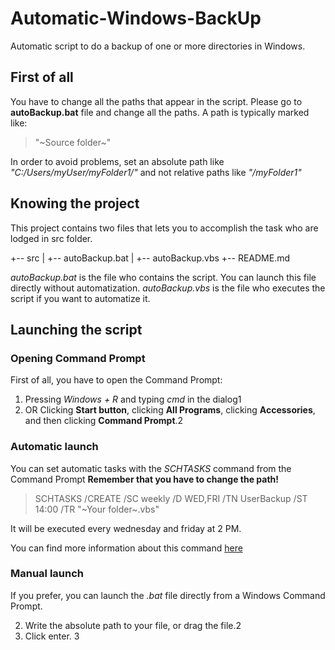 # Automatic-Windows-BackUp
Automatic script to do a backup of one or more directories in Windows.

## First of all
You have to change all the paths that appear in the script.
Please go to **autoBackup.bat** file and change all the paths. A path is typically marked like:
> "~Source folder~"

In order to avoid problems, set an absolute path like *"C:/Users/myUser/myFolder1/"* and not relative paths like *"/myFolder1"*

## Knowing the project
This project contains two files that lets you to accomplish the task who are lodged in src folder.

+-- src
|	+-- autoBackup.bat
|	+-- autoBackup.vbs
+-- README.md

*autoBackup.bat* is the file who contains the script. You can launch this file directly without automatization.
*autoBackup.vbs* is the file who executes the script if you want to automatize it.


## Launching the script
### Opening Command Prompt
First of all, you have to open the Command Prompt:

1. Pressing *Windows + R* and typing *cmd* in the dialog1
2. OR Clicking **Start button**, clicking **All Programs**, clicking **Accessories**, and then clicking **Command Prompt**.2


### Automatic launch
You can set automatic tasks with the *SCHTASKS* command from the Command Prompt
**Remember that you have to change the path!**
>SCHTASKS /CREATE /SC weekly /D WED,FRI /TN UserBackup /ST 14:00 /TR "~Your folder~.vbs"

It will be executed every wednesday and friday at 2 PM.

You can find more information about this command [here](!https://msdn.microsoft.com/en-us/library/windows/desktop/bb736357(v=vs.85).aspx) 

### Manual launch
If you prefer, you can launch the *.bat* file directly from a Windows Command Prompt.

2. Write the absolute path to your file, or drag the file.2
3. Click enter. 3